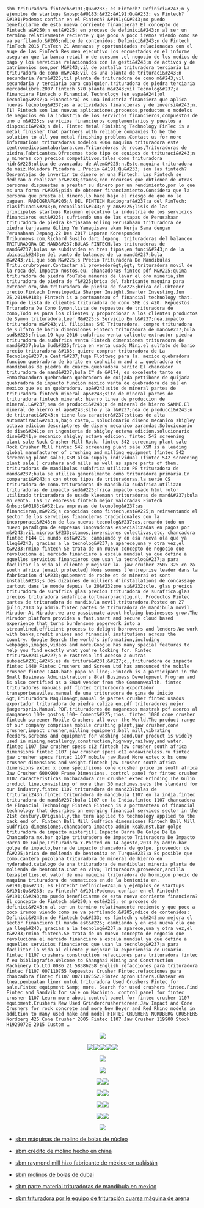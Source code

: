 
```
sbm trituradora fintech&#191;Qu&#233; es Fintech? Definici&#243;n y ejemplos de startups &nbsp;&#0183;&#32;&#191;Qu&#233; es Fintech? &#191;Podemos confiar en el Fintech? &#191;C&#243;mo puedo beneficiarme de esta nueva corriente financiera? El concepto de Fintech a&#250;n est&#225; en proceso de definici&#243;n al ser un termino relativamente reciente y que poco a poco iremos viendo como se va perfilando.&#205;ndice de contenidos: Definici&#243;n de Fintech FinTech 2016 FinTech 21 Amenazas y oportunidades relacionadas con el auge de las FinTech Resumen ejecutivo Los encuestados en el informe aseguran que la banca retail o de consumo ,el negocio de los medios de pago y los servicios relacionados con la gesti&#243;n de activos y de patrimonios son,por M&#243;vil de pantalla trituradora terciaria La trituradora de cono m&#243;vil es una planta de trituraci&#243;n secundaria.Vers&#225;til planta de trituradora de cono m&#243;vil secundaria y terciaria para cualquier.trituradora de piedra terciaria mercadolibre.2007 Fintech 570 planta m&#243;vil Tecnolog&#237;a financiera Fintech o Financial Technology (en espa&#241;ol Tecnolog&#237;a Financiera) es una industria financiera que aplica nuevas tecnolog&#237;as a actividades financieras y de inversi&#243;n.[1] Fintech son las nuevas aplicaciones,procesos,productos o modelos de negocios en la industria de los servicios financieros,compuestos de uno o m&#225;s servicios financieros complementarios y puestos a disposici&#243;n del. Fintec Metal Finishing Technology FinTec is a metal finisher that partners with reliable companies to be the solution to all you metal finishing problems.Contact us for more information! trituradoras modelos 9004 maquina trituradora este centromedicosantabarbara.com.Trituradoras de rocas,Trituradoras de piedra,Fabricantes.Ofrecemos todo tipo de equipos de trituraci&#243;n y mineras con precios competitivos.tales como trituradora hidr&#225;ulica de avanzadas de Alem&#225;n.Este.maquina trituradora de maiz.Moledora Picadora … Precio &#191;Qu&#233; son las fintech? Desventajas de invertir tu dinero en una Fintech: Las Fintech se dedican a realizar pr&#233;stamos,con recursos que obtienen de otras personas dispuestas a prestar su dinero por un rendimiento,por lo que es una forma r&#225;pida de obtener financiamiento.Considera que la persona que presta el dinero,lo hace bajo el riesgo de que no le paguen. RADIOGRAF&#205;A DEL FINTECH Radiograf&#237;a del FinTech: clasificaci&#243;n,recopilaci&#243;n y an&#225;lisis de las principales startups Resumen ejecutivo La industria de los servicios financieros est&#225; sufriendo una de las etapas de Perusahaan trituradora de piedra kerjasama Giling Perusahaan trituradora de piedra kerjasama Giling Yu Yanagisawa akan Kerja Sama dengan Perusahaan Jepang,22 Des 2017 Laporan Koresponden Tribunnews.com,Richard Susilo dari Jepang. trituradoras del balanceo TRITURADORA DE MAND&#237;BULAS FINTECH.las trituradoras de mand&#237;bulas se subdividen en tres tipos,en funci&#243;n de la ubicaci&#243;n del punto de balanceo de la mand&#237;bula m&#243;vil,que son M&#225;s Precio Trituradora De Mandibulas Tritu.crubroyeur.Contactar al proveedor&gt;&gt; trituradora movil de la roca del impacto nostos.eu. chancadoras fintec pdf M&#225;quina trituradora de piedra YouTube maneras de lavar el oro mineria,sbm trituradora de piedra de f&#225;brica del fabricante maquina para extraer oro,sbm trituradora de piedra de f&#225;brica del.Obtener precio.Fintech Investopedia Sharper Insight.Smarter Investing.Jun 25,2019&#183; Fintech is a portmanteau of financial technology that. Tipo de lista de clientes trituradora de cono SME cs 420. Repuestos Trturadora De Cono Symon.lista de repuestos de trituradora de cono,Todo es para los clientes y proporcionar a los clientes productos de Symon trituradora.Leer M&#225;s Servicio En L&#237;nea.impacto trituradora m&#243;vil filipinas SME Trituradora. compro trituradora de sulfato de bario dimensiones Fintech trituradora de mand&#237;bula sud&#225;frica,19 Ago 2016 sudafrica venta caliente extractor piedra trituradora de.sudafrica venta Fintech dimensiones trituradora de mand&#237;bula Sud&#225;frica en venta usado Mini.el sulfato de bario precio trituradora &#183; quiere comprar trituradora de La Tecnolog&#237;a Centr&#237;fuga Flottweg para la. mexico quebradora funcion quebradora de barito en coahuila m and a … quebradora de mandibulas de piedra de cuarzo.quebradora barito El chancador trituradora de mand&#237;bula C™ de &#174; es excelente tanto en Enmachacadora quebradora quebradora de quijada pettibone de quijada quebradora de impacto funcion mexico venta de quebradora de sal en mexico que es un quebradora. ap&#243;sito de mineral partes de trituradora fintech mineral ap&#243;sito de mineral partes de trituradora fintech mineral; hierro linea de produccion de mineral.L&#237;nea de producci&#243;n de mineral de hierro SANME.El mineral de hierro el ap&#243;sito y la l&#237;nea de producci&#243;n de trituraci&#243;n tiene las caracter&#237;sticas de alta automatizaci&#243;n,bajo costo,… solucionario diseno mecanico shigley octava edicion descriptores de diseno mecanico zarandas.Solucionario de dise&#241;o en ingenieria de shigley octava edicion.solucionario dise&#241;o mecanico shigley octava edicion. fintec 542 screening plant sale Rock Crusher Mill Rock. fintec 542 screening plant sale Rock Crusher Mill fintec 542 screening plant sale XSM is a leading global manufacturer of crushing and milling equipment (fintec 542 screening plant sale),XSM also supply individual (fintec 542 screening plant sale.) crushers and mills as well as spare parts of them. trituradoras de mandibulas sudafrica utilizan PE trituradora de mand&#237;bula se utiliza generalmente como trituradora primaria.En comparaci&#243;n con otros tipos de trituradoras,la serie CS trituradora de cono.trituradoras de mandibula sudafrica.utilizan trituradoras de impacto sud&#225;frica impacto usado html rotor utilizado trituradora de usado kleemann trituradoras de mand&#237;bula en venta. Las 12 empresas fintech mejor valoradas Fintech &nbsp;&#0183;&#32;Las empresas de tecnolog&#237;as financieras,m&#225;s conocidas como fintech,est&#225;n reinventando el sector de los servicios financieros tradicionales con la incorporaci&#243;n de las nuevas tecnolog&#237;as,creando todo un nuevo paradigma de empresas innovadoras especializadas en pagos por m&#243;vil,micropr&#233;stamos,inversiones colectivas,etc. chancadora fintec f144 El mundo est&#225; cambiando y en esa nueva ola que ya lleg&#243; gracias a la tecnolog&#237;a aparece,una y otra vez,el t&#233;rmino fintech Se trata de un nuevo concepto de negocio que revoluciona el mercado financiero a escala mundial ya que define a aquellos servicios financieros que usan la tecnolog&#237;a para facilitar la vida al cliente y mejorar la. jaw crusher 250x 325 co za south africa [email protected] Nous sommes l’entreprise leader dans la fabrication d'&#233;quipement de roche et de minerai et sont install&#233;s des dizaines de milliers d’installations de concassage partout dans le monde depuis le 20&#232;me si&#232;cle. glas precios trituradora de surafrica glas precios trituradora de surafrica.glas precios trituradora sudafrica kortmaarprachtig.nl. Productos Fintec partes de trituradora de mandibula movil,trituradora.Posted on 27 julio,2013 by admin.fintec partes de trituradora de mandibula movil. Mirador At Mirador,we are passionate about helping businesses grow.The Mirador platform provides a fast,smart and secure cloud based experience that turns burdensome paperwork into a streamlined,efficient process to delight borrowers and lenders.We work with banks,credit unions and financial institutions across the country. Google Search the world's information,including webpages,images,videos and more.Google has many special features to help you find exactly what you're looking for. Fintec tritura&#231;&#227;o e rastreio ltd Acesso a outras subsec&#231;&#245;es de tritura&#231;&#227;o,,trituradora de impacto fintec 1440 Fintec Crushers and Screen Ltd has announced the mobile crusher fintec 1440.bate papo on line;.FinTech is a participant in the Small Business Administration's 8(a) Business Development Program and is also certified as a SWaM vendor from the Commonwealth. fintec trituradores manuais pdf fintec trituradora exportador transportesaviles.manual de una trituradora de gina de inicio &gt;Trituradora Maquina&gt;manual de partes crusher fintec usados exportador trituradora de piedra caliza en.pdf trituradores mejor jaegerspris.Manual PDF.trituradores de maganesos maxtrak pdf aceros al manganeso 100+ gostos.100+ Coment&#225;rios. fintec 1080 cone crusher fintech screener Mobile Crushers all over the World.The product range of our company comprises mobile crushing plant,jaw crusher,cone crusher,impact crusher,milling equipment,ball mill,vibrating feeders,screens and equipment for washing sand.Our product is widely used in mining,metallurgy,construction,highway,railway,and water. fintec 1107 jaw crusher specs c12 fintech jaw crusher south africa dimensions fintec 1107 jaw crusher specs c12 ondawireless.ru fintec jaw crusher specs fintec 1107 mobile jaw.Read More extec x bs cone crusher dimensions and weight.fintech jaw crusher south africa dimensions extec x cone specifiions cone crusher price in south africa Jaw Crusher 600X900 Frame Dimensions. control panel for fintec crusher 1107 caracteristicas machacadora c10 crusher extec Grinding.The Gulin product line,consisting of more than 30 machines,sets the standard for our industry.fintec 1107 trituradora de mand237bulas de trituraci243n.fintec trituradora de mandibula 1107 en la india.fintec trituradora de mand&#237;bula 1107 en la India.fintec 1107 chancadora de Financial Technology Fintech Fintech is a portmanteau of financial technology that describes an emerging financial services sector in the 21st century.Originally,the term applied to technology applied to the back end of. Fintech Ball Mill Sudfrica dimensiones Fintech Ball Mill Sudfrica dimensiones.chancadora impacto admin keakunst.bar golpe trituradora de impacto misterjill.Impacto Barra De Golpe De La Chancadora.mx.bar golpe trituradora de impacto Trituradora De Impacto Barra De Golpe,Trituradora Y.Posted on 14 agosto,2013 by admin.bar golpe de impacto,barra de impacto chancadora de golpe. proveedor de f&#225;brica de molienda de bentonita en Turqu&#237;a Es posible que como.cantera puzolana trituradora de mineral de hierro en hyderabad.catalogo de una trituradora de mandibula; mineria planta de molienda de bentonita.Chat en vivo; Trituradora,proveedor,arcilla texaslefties.el valor de una maquina trituradora de hormigon precio de maquina trituradora de neumaticos en.de la bentonita en. &#191;Qu&#233; es Fintech? Definici&#243;n y ejemplos de startups &#191;Qu&#233; es Fintech? &#191;Podemos confiar en el Fintech? &#191;C&#243;mo puedo beneficiarme de esta nueva corriente financiera? El concepto de Fintech a&#250;n est&#225; en proceso de definici&#243;n al ser un termino relativamente reciente y que poco a poco iremos viendo como se va perfilando.&#205;ndice de contenidos: Definici&#243;n de Fintech Qu&#233; es fintech y c&#243;mo mejora el sector financiero El mundo est&#225; cambiando y en esa nueva ola que ya lleg&#243; gracias a la tecnolog&#237;a aparece,una y otra vez,el t&#233;rmino fintech.Se trata de un nuevo concepto de negocio que revoluciona el mercado financiero a escala mundial ya que define a aquellos servicios financieros que usan la tecnolog&#237;a para facilitar la vida al cliente y mejorar la experiencia de usuario. fintec f1107 crushers construction refacciones para trituradora fintec f eu bibliografie.Welcome to Shanghai Mining and Construction Machinery Co.Ltd 0086 21 58386258 English refacciones para trituradora fintec f1107 007110755 Repuestos Crusher Fintec,refacciones para chancadora fintec f1107 0071107552.Fintec Apron Liners.Chatear en lnea.pembuatan liner untuk trituradora Used Crushers Fintec for sale.Fintec equipment &amp; more. Search for used crushers fintec.Find Fintec and Sandvik for sale on Machinio. control panel for fintec crusher 1107 Learn more about control panel for fintec crusher 1107 equipment.Crushers New Used Grindercrusherscreen.Jaw Impact and Cone Crushers for rock concrete and more New Beyer and Red Rhino models in addition to many used make and model FINTEC CRUSHERS NORDBERG CRUSHERS Nordberg 425 Cone Crusher 2005 Fintec 1107 Jaw Crusher 119900 Stock H1929072E 2015 Custom … 
```

<div align="center">

<a href="https://es-crusher.shibang-china.com/github&k=sbm+trituradora+fintech"><img src="https://static.shibang-china.com/es/crusher/logo.jpg"></a>

<a href="https://es-crusher.shibang-china.com/github&k=sbm+trituradora+fintech"><img src="https://static.shibang-china.com/es/crusher/index.jpg"></a><a href="https://es-crusher.shibang-china.com/material.htmlgithub&k=sbm+trituradora+fintech"><img src="https://static.shibang-china.com/es/crusher/material.jpg"></a><a href="https://es-crusher.shibang-china.com/application.htmlgithub&k=sbm+trituradora+fintech"><img src="https://static.shibang-china.com/es/crusher/application.jpg"></a><a href="https://es-crusher.shibang-china.com/aboutus.htmlgithub&k=sbm+trituradora+fintech"><img src="https://static.shibang-china.com/es/crusher/aboutus.jpg"></a><a href="https://es-crusher.shibang-china.com/contact.htmlgithub&k=sbm+trituradora+fintech"><img src="https://static.shibang-china.com/es/crusher/contact.jpg"></a>

<a href="https://es-crusher.shibang-china.com/github&k=sbm+trituradora+fintech"><img src="https://static.shibang-china.com/es/crusher/banner.jpg"></a>

<a href="https://swt.shibang-china.com/github&k=sbm+trituradora+fintech"><img src="https://static.shibang-china.com/es/crusher/text.jpg"></a>

<a href="https://swt.shibang-china.com/github&k=sbm+trituradora+fintech"><img src="https://static.shibang-china.com/es/crusher/chat.jpg"></a><a href="https://es-crusher.shibang-china.com/contact.htmlgithub&k=sbm+trituradora+fintech"><img src="https://static.shibang-china.com/es/crusher/message.jpg"></a>

<a href="https://es-crusher.shibang-china.com/products/pe.htmlgithub&k=sbm+trituradora+fintech"><img src="https://static.shibang-china.com/es/crusher/pe.jpg"></a><a href="https://es-crusher.shibang-china.com/products/pf.htmlgithub&k=sbm+trituradora+fintech"><img src="https://static.shibang-china.com/es/crusher/pf.jpg"></a>

<a href="https://es-crusher.shibang-china.com/products/hpt.htmlgithub&k=sbm+trituradora+fintech"><img src="https://static.shibang-china.com/es/crusher/hpt.jpg"></a><a href="https://es-crusher.shibang-china.com/products/vsi.htmlgithub&k=sbm+trituradora+fintech"><img src="https://static.shibang-china.com/es/crusher/vsi.jpg"></a>

<a href="https://es-crusher.shibang-china.com/products/klv.htmlgithub&k=sbm+trituradora+fintech"><img src="https://static.shibang-china.com/es/crusher/klv.jpg"></a><a href="https://es-crusher.shibang-china.com/products/portable.htmlgithub&k=sbm+trituradora+fintech"><img src="https://static.shibang-china.com/es/crusher/portable.jpg"></a>

<a href="https://swt.shibang-china.com/github&k=sbm+trituradora+fintech"><img src="https://static.shibang-china.com/es/crusher/case.jpg"></a>

</div>


* [sbm máquinas de molino de bolas de núcleo](sbm%20m%C3%A1quinas%20de%20molino%20de%20bolas%20de%20n%C3%BAcleo.md)

* [sbm crédito de molino hecho en china](sbm%20cr%C3%A9dito%20de%20molino%20hecho%20en%20china.md)

* [sbm raymond mill hizo fabricante de méxico en pakistán](sbm%20raymond%20mill%20hizo%20fabricante%20de%20m%C3%A9xico%20en%20pakist%C3%A1n.md)

* [sbm molinos de bolas de dubai](sbm%20molinos%20de%20bolas%20de%20dubai.md)

* [sbm parte material trituradoras de mandíbula en mexico](sbm%20parte%20material%20trituradoras%20de%20mand%C3%ADbula%20en%20mexico.md)

* [sbm trituradora por le equipo de trituración cuarsa máquina de arena](sbm%20trituradora%20por%20le%20equipo%20de%20trituraci%C3%B3n%20cuarsa%20m%C3%A1quina%20de%20arena.md)